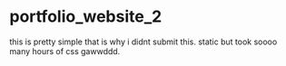 # portfolio_website_2
this is pretty simple that is why i didnt submit this. static but took soooo many hours of css gawwddd. 
